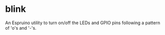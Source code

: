 # blink
An Espruino utility to turn on/off the LEDs and GPIO pins following a pattern of 'o's and '-'s.

